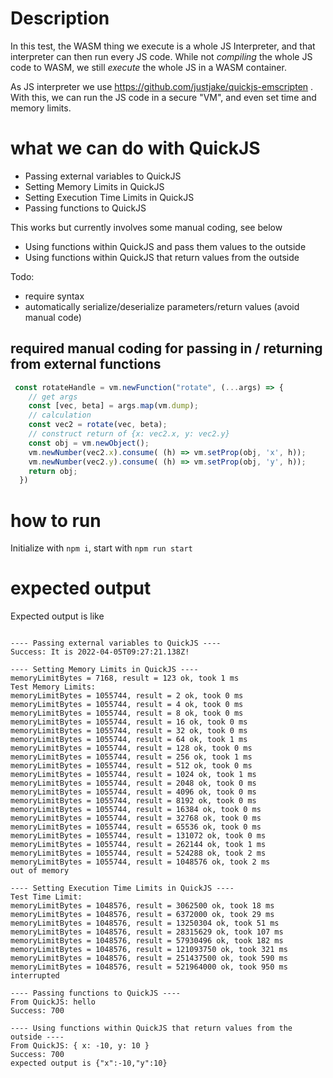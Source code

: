 # Description
In this test, the WASM thing we execute is a whole JS Interpreter, and that interpreter can then run every JS code.
While not *compiling* the whole JS code to WASM, we still *execute* the whole JS in a WASM container.

As JS interpreter we use https://github.com/justjake/quickjs-emscripten .
With this, we can run the JS code in a secure "VM", and even set time and memory limits.

# what we can do with QuickJS

- Passing external variables to QuickJS
- Setting Memory Limits in QuickJS
- Setting Execution Time Limits in QuickJS
- Passing functions to QuickJS

This works but currently involves some manual coding, see below
- Using functions within QuickJS and pass them values to the outside
- Using functions within QuickJS that return values from the outside


Todo:
- require syntax
- automatically serialize/deserialize parameters/return values (avoid manual code)

## required manual coding for passing in / returning from external functions

```typescript
 const rotateHandle = vm.newFunction("rotate", (...args) => {
    // get args
    const [vec, beta] = args.map(vm.dump);
    // calculation
    const vec2 = rotate(vec, beta);
    // construct return of {x: vec2.x, y: vec2.y}
    const obj = vm.newObject();    
    vm.newNumber(vec2.x).consume( (h) => vm.setProp(obj, 'x', h));
    vm.newNumber(vec2.y).consume( (h) => vm.setProp(obj, 'y', h));
    return obj;
  })
```

# how to run
Initialize with `npm i`, start with `npm run start`


# expected output
Expected output is like

```

---- Passing external variables to QuickJS ----
Success: It is 2022-04-05T09:27:21.138Z!

---- Setting Memory Limits in QuickJS ----
memoryLimitBytes = 7168, result = 123 ok, took 1 ms
Test Memory Limits:
memoryLimitBytes = 1055744, result = 2 ok, took 0 ms
memoryLimitBytes = 1055744, result = 4 ok, took 0 ms
memoryLimitBytes = 1055744, result = 8 ok, took 0 ms
memoryLimitBytes = 1055744, result = 16 ok, took 0 ms
memoryLimitBytes = 1055744, result = 32 ok, took 0 ms
memoryLimitBytes = 1055744, result = 64 ok, took 1 ms
memoryLimitBytes = 1055744, result = 128 ok, took 0 ms
memoryLimitBytes = 1055744, result = 256 ok, took 1 ms
memoryLimitBytes = 1055744, result = 512 ok, took 0 ms
memoryLimitBytes = 1055744, result = 1024 ok, took 1 ms
memoryLimitBytes = 1055744, result = 2048 ok, took 0 ms
memoryLimitBytes = 1055744, result = 4096 ok, took 0 ms
memoryLimitBytes = 1055744, result = 8192 ok, took 0 ms
memoryLimitBytes = 1055744, result = 16384 ok, took 0 ms
memoryLimitBytes = 1055744, result = 32768 ok, took 0 ms
memoryLimitBytes = 1055744, result = 65536 ok, took 0 ms
memoryLimitBytes = 1055744, result = 131072 ok, took 0 ms
memoryLimitBytes = 1055744, result = 262144 ok, took 1 ms
memoryLimitBytes = 1055744, result = 524288 ok, took 2 ms
memoryLimitBytes = 1055744, result = 1048576 ok, took 2 ms
out of memory

---- Setting Execution Time Limits in QuickJS ----
Test Time Limit:
memoryLimitBytes = 1048576, result = 3062500 ok, took 18 ms
memoryLimitBytes = 1048576, result = 6372000 ok, took 29 ms
memoryLimitBytes = 1048576, result = 13250304 ok, took 51 ms
memoryLimitBytes = 1048576, result = 28315629 ok, took 107 ms
memoryLimitBytes = 1048576, result = 57930496 ok, took 182 ms
memoryLimitBytes = 1048576, result = 121093750 ok, took 321 ms
memoryLimitBytes = 1048576, result = 251437500 ok, took 590 ms
memoryLimitBytes = 1048576, result = 521964000 ok, took 950 ms
interrupted

---- Passing functions to QuickJS ----
From QuickJS: hello
Success: 700

---- Using functions within QuickJS that return values from the outside ----
From QuickJS: { x: -10, y: 10 }
Success: 700
expected output is {"x":-10,"y":10}

```